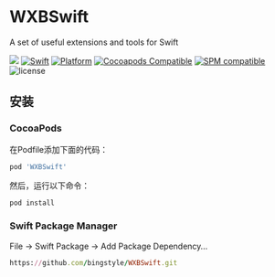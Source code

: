 # WXBSwift
A set of useful extensions and tools for Swift

![](https://img.shields.io/badge/language-swift-orange.svg)
[![Swift](https://img.shields.io/badge/Swift-5.0-orange.svg)](https://swift.org)
[![Platform](https://img.shields.io/badge/platforms-iOS%2013.0-blue.svg)](https://developer.apple.com/xcode)
[![Cocoapods Compatible](https://img.shields.io/cocoapods/v/WXBSwift.svg)](https://cocoapods.org/pods/WXBSwift)
[![SPM compatible](https://img.shields.io/badge/SPM-Compatible-brightgreen.svg?style=flat)](https://swift.org/package-manager/)
![license](https://img.shields.io/github/license/mashape/apistatus.svg)

## 安装
### CocoaPods

在Podfile添加下面的代码：

```ruby
pod 'WXBSwift'
```

然后，运行以下命令：

```ruby
pod install
```

### Swift Package Manager

File -> Swift Package -> Add Package Dependency…

```ruby
https://github.com/bingstyle/WXBSwift.git
```
